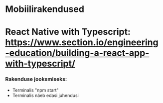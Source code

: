 # Mobiilirakendused

# React Native with Typescript: https://www.section.io/engineering-education/building-a-react-app-with-typescript/

### Rakenduse jooksmiseks:
* Terminalis "npm start"
* Terminalis näeb edasi juhendusi
